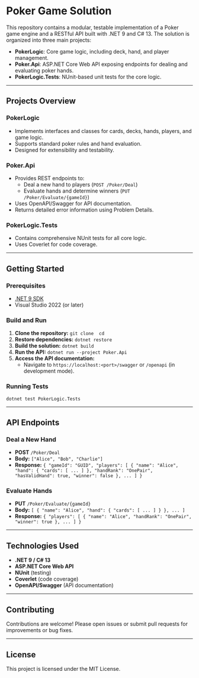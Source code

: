 # Poker Game Solution

This repository contains a modular, testable implementation of a Poker game engine and a RESTful API built with .NET 9 and C# 13. The solution is organized into three main projects:

- **PokerLogic**: Core game logic, including deck, hand, and player management.
- **Poker.Api**: ASP.NET Core Web API exposing endpoints for dealing and evaluating poker hands.
- **PokerLogic.Tests**: NUnit-based unit tests for the core logic.

---

## Projects Overview

### PokerLogic

- Implements interfaces and classes for cards, decks, hands, players, and game logic.
- Supports standard poker rules and hand evaluation.
- Designed for extensibility and testability.

### Poker.Api

- Provides REST endpoints to:
  - Deal a new hand to players (`POST /Poker/Deal`)
  - Evaluate hands and determine winners (`PUT /Poker/Evaluate/{gameId}`)
- Uses OpenAPI/Swagger for API documentation.
- Returns detailed error information using Problem Details.

### PokerLogic.Tests

- Contains comprehensive NUnit tests for all core logic.
- Uses Coverlet for code coverage.

---

## Getting Started

### Prerequisites

- [.NET 9 SDK](https://dotnet.microsoft.com/download/dotnet/9.0)
- Visual Studio 2022 (or later)

### Build and Run

1. **Clone the repository:** `git clone  cd `
1. **Restore dependencies:** `dotnet restore`
1. **Build the solution:** `dotnet build`
1. **Run the API:** `dotnet run --project Poker.Api`
1. **Access the API documentation:**
   - Navigate to `https://localhost:<port>/swagger` or `/openapi` (in development mode).

### Running Tests
`dotnet test PokerLogic.Tests`

---

## API Endpoints

### Deal a New Hand

- **POST** `/Poker/Deal`
- **Body:**  `["Alice", "Bob", "Charlie"]`
- **Response:** `{ "gameId": "GUID", "players": [ { "name": "Alice", "hand": { "cards": [ ... ] }, "handRank": "OnePair", "hasValidHand": true, "winner": false }, ... ] }`

### Evaluate Hands

- **PUT** `/Poker/Evaluate/{gameId}`
- **Body:**  `[ { "name": "Alice", "hand": { "cards": [ ... ] } }, ... ]`
- **Response:** `{ "players": [ { "name": "Alice", "handRank": "OnePair", "winner": true }, ... ] }`
  
---

## Technologies Used

- **.NET 9 / C# 13**
- **ASP.NET Core Web API**
- **NUnit** (testing)
- **Coverlet** (code coverage)
- **OpenAPI/Swagger** (API documentation)

---

## Contributing

Contributions are welcome! Please open issues or submit pull requests for improvements or bug fixes.

---

## License

This project is licensed under the MIT License.